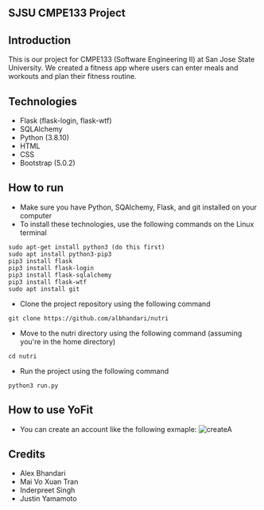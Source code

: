 ## SJSU CMPE133 Project

## Introduction
This is our project for CMPE133 (Software Engineering II) at
San Jose State University. We created a fitness app where users can 
enter meals and workouts and plan their fitness routine. 

## Technologies
- Flask (flask-login, flask-wtf)
- SQLAlchemy
- Python (3.8.10)
- HTML
- CSS
- Bootstrap (5.0.2)

## How to run
- Make sure you have Python, SQAlchemy, Flask, and git installed on your computer
- To install these technologies, use the following commands on the Linux terminal
```
sudo apt-get install python3 (do this first)
sudo apt install python3-pip3
pip3 install flask
pip3 install flask-login
pip3 install flask-sqlalchemy
pip3 install flask-wtf
sudo apt install git
```
- Clone the project repository using the following command
```
git clone https://github.com/albhandari/nutri
```
- Move to the nutri directory using the following command (assuming you're in the home directory)
```
cd nutri
```
- Run the project using the following command
```
python3 run.py
```

## How to use YoFit
- You can create an account like the following exmaple:
![createA](https://user-images.githubusercontent.com/99459474/206875822-42103097-45d7-46e5-b011-6af2b2f0baac.PNG)


## Credits
- Alex Bhandari 
- Mai Vo Xuan Tran
- Inderpreet Singh
- Justin Yamamoto
